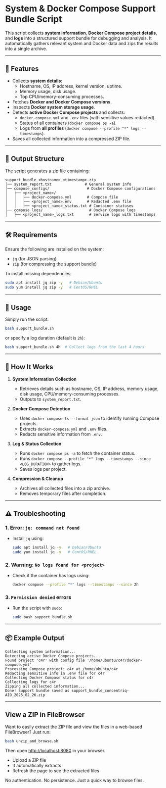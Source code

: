 # System & Docker Compose Support Bundle Script

This script collects **system information**, **Docker Compose project details**, and **logs** into a structured support bundle for debugging and analysis. It automatically gathers relevant system and Docker data and zips the results into a single archive.

---

## 📌 Features
- Collects **system details**:
  - Hostname, OS, IP address, kernel version, uptime.
  - Memory usage, disk usage.
  - Top CPU/memory-consuming processes.
- Fetches **Docker and Docker Compose versions**.
- Inspects **Docker system storage usage**.
- Detects **active Docker Compose projects** and collects:
  - `docker-compose.yml` and `.env` files (with sensitive values redacted).
  - Status of all containers (`docker compose ps -a`).
  - Logs from **all profiles** (`docker compose --profile "*" logs --timestamps`).
- Saves all collected information into a compressed ZIP file.

---

## 📂 Output Structure

The script generates a zip file containing:

```
support_bundle_<hostname>_<timestamp>.zip
│── system_report.txt               # General system info
│── compose_configs/                 # Docker Compose configurations
│   ├── <project_name>/
│   │   ├── docker-compose.yml       # Compose file
│   │   ├── <project_name>.env       # Redacted .env file
│   │   ├── <project_name>_status.txt # Container statuses
│── compose_logs/                     # Docker Compose logs
│   ├── <project_name>_logs.txt       # Service logs with timestamps
```

---

## 🛠️ Requirements

Ensure the following are installed on the system:

- `jq` (for JSON parsing)
- `zip` (for compressing the support bundle)

To install missing dependencies:

```bash
sudo apt install jq zip -y   # Debian/Ubuntu
sudo yum install jq zip -y   # CentOS/RHEL
```

---

## 🚀 Usage

Simply run the script:

```bash
bash support_bundle.sh
```

or specify a log duration (default is `2h`):

```bash
bash support_bundle.sh 4h  # Collect logs from the last 4 hours
```

---

## 📝 How It Works

1. **System Information Collection**  
   - Retrieves details such as hostname, OS, IP address, memory usage, disk usage, CPU/memory-consuming processes.
   - Outputs to `system_report.txt`.

2. **Docker Compose Detection**  
   - Uses `docker compose ls --format json` to identify running Compose projects.
   - Extracts `docker-compose.yml` and `.env` files.
   - Redacts sensitive information from `.env`.

3. **Log & Status Collection**  
   - Runs `docker compose ps -a` to fetch the container status.
   - Runs `docker compose --profile "*" logs --timestamps --since <LOG_DURATION>` to gather logs.
   - Saves logs per project.

4. **Compression & Cleanup**  
   - Archives all collected files into a zip archive.
   - Removes temporary files after completion.

---

## ⚠️ Troubleshooting

### **1. Error: `jq: command not found`**
   - Install `jq` using:  
     ```bash
     sudo apt install jq -y   # Debian/Ubuntu
     sudo yum install jq -y   # CentOS/RHEL
     ```

### **2. Warning: `No logs found for <project>`**
   - Check if the container has logs using:  
     ```bash
     docker compose --profile "*" logs --timestamps --since 2h
     ```

### **3. `Permission denied` errors**
   - Run the script with `sudo`:
     ```bash
     sudo bash support_bundle.sh
     ```

---

## 📦 Example Output

```plaintext
Collecting system information...
Detecting active Docker Compose projects...
Found project 'c4r' with config file '/home/ubuntu/c4r/docker-compose.yml'
Processing Compose project: c4r at /home/ubuntu/c4r
Redacting sensitive info in .env file for c4r
Collecting Docker Compose status for c4r
Collecting logs for c4r
Zipping all collected information...
Done! Support bundle saved as support_bundle_concentriq-AIO_2025_02_26.zip
```

---

## View a ZIP in FileBrowser

Want to easily extract the ZIP file and view the files in a web-based FileBrowser? Just run:

```sh
bash unzip_and_browse.sh
```

Then open [http://localhost:8080](http://localhost:8080) in your browser.  
- Upload a ZIP file  
- It automatically extracts
- Refresh the page to see the extracted files  

No authentication. No persistence. Just a quick way to browse files.


